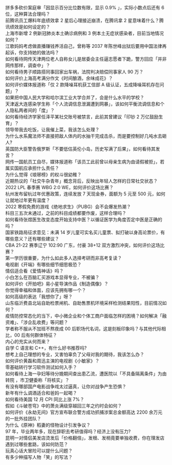 拼多多砍价案庭审「因显示百分比位数有限，显示 0.9% 」，实际小数点后还有 6 位，这种算法合理吗？  
前腾讯员工爆料年底绩效拿 2 星后心理接近崩溃，在腾讯拿 2 星意味着什么？腾讯绩效是如何设定的？  
上海市新增 2 例新冠肺炎本土确诊病例和 3 例本土无症状感染者，目前当地情况如何？  
江歌妈妈考虑做直播赚钱养活自己，曾称等 2037 年陈世峰出狱后要用中国法律再起诉，你支持她的做法吗？  
如何看待网传天津两位老人自称女儿是居委会主任逼志愿者下跪，警方回应「并非网传那样，调查中」？  
如何看待男子顺路搭同事回家出车祸，法院判决赔偿同事家人 90 万？  
如何评价上海高考满分作文《时间酿酒，余味成花》？  
如何评价媒体报道称「仅 2 款降噪耳机获工信部 A 级认证，五成降噪耳机存在问题」？  
如果把中国人民大学和哈尔滨工业大学合并了，会是什么水平的学校？  
天津返大连感染学生称「个人流调信息泄漏遭到网暴」，该如何平衡流调信息和个人隐私两者间的「度」？  
如何看待经济学家任泽平某社交账号被禁言，此前其曾建议「印钞 2 万亿鼓励生育」？  
领导带我去吃饭，让我催上菜，我该怎么处理？  
为什么水系魔法师不直接把敌人体内的水抽干完成击杀，而是要控制好几吨水去砸人?  
英国防大臣警告俄罗斯「不要低估英伦小岛，历史写满了后果」，如何看待其发言？  
网传一国航员工自尽，媒体报道称「该员工此前曾以母亲生病为由请假被拒」，若属实国航应承担什么责任？  
为什么觉得《琅琊榜》的权斗很幼稚？  
近期热议的「社交牛杂青年」概念背后，反映出年轻人怎样的日常社交状态？  
2022 LPL 春季赛 WBG 2:0 WE，如何评价这场比赛？  
杭州发布留杭过年优惠政策，连续发放 7 天现金券，面额为 5 元至 500 元，如何让就地过年更有温度？  
2022 寒假免费的游戏《绝地求生》（PUBG）会不会爆发热潮？  
科目三五次未通过，之前的科目成绩都要作废，这样合理吗？  
如何看待张煜医生改变态度开始支持中医？以循证医学为角度否定中医是正确的吗？  
国家铁路局征求意见：未满 14 岁儿童可实名买儿童票、拟打破以身高论票价，有哪些意义？还有哪些建议？  
CBA 21-22 赛季辽宁 102:90 广东，付豪 38+12 双方激烈冲突，如何评价这场比赛？  
第一学历很重要，为什么如此多人选择考研而非高考复读？  
电视剧《开端》有哪些细节细思极恐？  
情侣适合看《爱情神话》吗？  
小白怎么在百脑汇买游戏本显得专业，不被骗？  
如何评价《开拍吧》易小星导演作品《制造偶像》？  
你觉得幸福和体面，应该先拥有哪一个？  
如何高级的表达「我想你了」呀？  
山东临沂费县北站自助检票闸机、自助售票机环境采样检测结果阳性，目前情况如何？  
疫情防控常态化的当下，中小微企业和个体工商户面临怎样的困境？如何解决「融资难」、「涉企乱收费」等问题？  
学者称不服从不加班不熬夜成 00 后职场代名词，这是刻板印象吗？与其他代际相比，00 后有何群体特征？  
内心的充实从何而来？  
自学 C 语言和 C++，有什么好书推荐吗?  
想考上自己理想的专业，又害怕辜负了父母对我的期待，我该怎么办？  
如何评价黄磊和周迅主演的电视剧《小敏家》？  
零基础转行学习软件测试如何入手？  
如何看待上海一孕妇等待分娩期间查出患乙流，遭医院以「不具备隔离条件」为由转院 ，市卫健委称「将核实」？  
有没有哪部国产电影战争戏太过逼真，让你对战争产生恐惧？  
新年有什么调酒适合和爸妈一起喝？  
如何看待美国 12 月 CPI 同比上涨 7%？  
假如《斗破苍穹》中的萧炎满级穿越回三年之约时会如何？  
如何评价《永劫无间》官方宣布联合警方成功抓捕涉案总金额高达 2200 余万元的一批外挂团队？  
为什么《原神》稻妻的怪物设计引发争议？  
97 年，毕业两年多，现在辞职去考研值得吗？经济上没有压力?  
昆明一对情侣美发店烫发后「价格翻倍」，发根、发梢竟要单独收费，你在理发店遇到过哪些套路，该如何防范？  
玩真心话大冒险可以提什么问题？  
有多少种描写人物「笑」的写法？  
